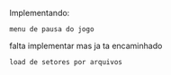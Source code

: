 Implementando:

	menu de pausa do jogo

falta implementar mas ja ta encaminhado

	load de setores por arquivos